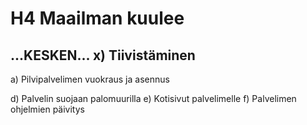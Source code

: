 # H4 Maailman kuulee

## ...KESKEN... x) Tiivistäminen

a) Pilvipalvelimen vuokraus ja asennus


d) Palvelin suojaan palomuurilla
e) Kotisivut palvelimelle
f) Palvelimen ohjelmien päivitys
